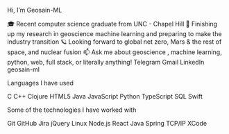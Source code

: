 Hi, I’m Geosain-ML

:mortar_board: Recent computer science graduate from UNC - Chapel Hill
:test_tube: Finishing up my research in geoscience machine learning and preparing to make the industry transition
:ringed_planet: Looking forward to global net zero, Mars & the rest of space, and nuclear fusion
:mailbox: Ask me about geoscience , machine learning, python, web, full stack, or literally anything!
Telegram Gmail LinkedIn geosain-ml

Languages I have used

C C++ Clojure HTML5 Java JavaScript Python TypeScript SQL Swift

Some of the technologies I have worked with

Git GitHub Jira jQuery Linux Node.js React Java Spring TCP/IP XCode

<!---
geosain-ml/geosain-ml is a ✨ special ✨ repository because its `README.md` (this file) appears on your GitHub profile.
You can click the Preview link to take a look at your changes.
--->
